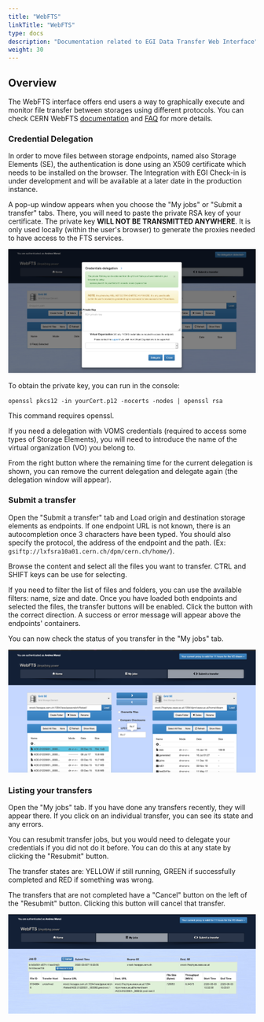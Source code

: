 ```yaml
---
title: "WebFTS"
linkTitle: "WebFTS"
type: docs
description: "Documentation related to EGI Data Transfer Web Interface"
weight: 30
---
```


## Overview 

The WebFTS interface offers end users a way to graphically execute and monitor file 
transfer between storages using different protocols. You can check CERN WebFTS 
[documentation](https://fts3-docs.web.cern.ch/fts3-docs/docs/webfts/userguide.html) and 
[FAQ](https://fts3-docs.web.cern.ch/fts3-docs/docs/webfts/faq.html) for more details.

### Credential Delegation

In order to move files between storage endpoints, named also Storage Elements (SE), 
the authentication is done using an X509 certificate which needs to be installed on the browser. 
The Integration with EGI Check-in is under development and will be available at a later date in the production instance.

A pop-up window appears when you choose the "My jobs" or "Submit a transfer" tabs. 
There, you will need to paste the private RSA key of your certificate. 
The private key **WILL NOT BE TRANSMITTED ANYWHERE**. It is only used locally 
(within the user's browser) to generate the proxies needed to have access to the FTS services.

![image](webfts_delegate.png)

To obtain the private key, you can run in the console:

```console
openssl pkcs12 -in yourCert.p12 -nocerts -nodes | openssl rsa
```

This command requires openssl.

If you need a delegation with VOMS credentials (required to access some types of 
Storage Elements), you will need to introduce the name of the virtual organization (VO)
 you belong to. 

From the right button where the remaining time for the current delegation is shown,
 you can remove the current delegation and delegate again (the delegation window will appear).

### Submit a transfer

Open the "Submit a transfer" tab and Load origin and destination storage elements 
as endpoints.
If one endpoint URL is not known, there is an autocompletion once 3 characters have been typed.
 You should also specify the protocol, the address of the endpoint and the path. (Ex: ```gsiftp://lxfsra10a01.cern.ch/dpm/cern.ch/home/```). 

Browse the content and select all the files you want to transfer. CTRL and SHIFT keys can be use for selecting.

If you need to filter the list of files and folders, you can use the available filters: 
name, size and date.  Once you have loaded both endpoints and selected the files, the transfer buttons will be enabled.
Click the button with the correct direction. A success or error message will appear above the endpoints' containers. 

You can now check the status of you transfer in the "My jobs" tab.

![image](webfts_submit.png)

### Listing your transfers

Open the "My jobs" tab. If you have done any transfers recently, they will appear there. 
If you click on an individual transfer, you can see its state and any errors.

You can resubmit transfer jobs, but you would need to delegate your credentials if you did not do it before. You can do this at any state by clicking the "Resubmit" button.

The transfer states are: YELLOW if still running, GREEN if successfully completed and RED if something was wrong.

The transfers that are not completed have a "Cancel" button on the left of the "Resubmit" button. Clicking this button will cancel that transfer.

![image](webfts_monitor.png)
